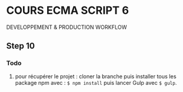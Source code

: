 <!--
@Author: Nicolas Fazio <webmaster-fazio>
@Date:   01-09-2016
@Email:  contact@nicolasfazio.ch
@Last modified by:   webmaster-fazio
@Last modified time: 12-10-2016
-->

# COURS ECMA SCRIPT 6
  DEVELOPPEMENT &amp; PRODUCTION WORKFLOW

## Step 10

### Todo
 1. pour récupérer le projet : cloner la branche puis installer tous les package npm avec : `$ npm install` puis lancer Gulp avec `$ gulp`.
